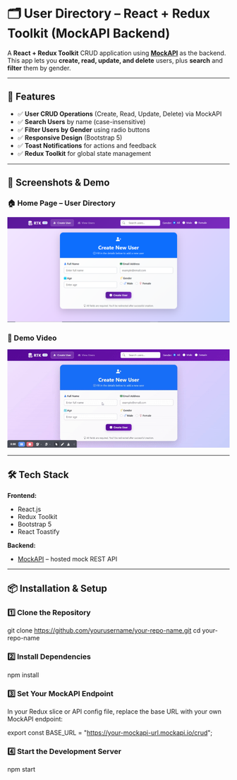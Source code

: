 # 🗂️ User Directory – React + Redux Toolkit (MockAPI Backend)

A **React + Redux Toolkit** CRUD application using **[MockAPI](https://mockapi.io/)** as the backend.  
This app lets you **create, read, update, and delete** users, plus **search** and **filter** them by gender.

---

## 🚀 Features

- ✅ **User CRUD Operations** (Create, Read, Update, Delete) via MockAPI
- ✅ **Search Users** by name (case-insensitive)
- ✅ **Filter Users by Gender** using radio buttons
- ✅ **Responsive Design** (Bootstrap 5)
- ✅ **Toast Notifications** for actions and feedback
- ✅ **Redux Toolkit** for global state management

---

## 📸 Screenshots & Demo

### 🏠 Home Page – User Directory

![Home Page](./screenshots/home.PNG)

### 🎥 Demo Video

![Demo Video](./screenshots/Demo.gif)

---

## 🛠️ Tech Stack

**Frontend:**

- React.js
- Redux Toolkit
- Bootstrap 5
- React Toastify

**Backend:**

- [MockAPI](https://mockapi.io/) – hosted mock REST API

---

## 📦 Installation & Setup

### 1️⃣ Clone the Repository

git clone https://github.com/yourusername/your-repo-name.git
cd your-repo-name

### 2️⃣ Install Dependencies

npm install

### 3️⃣ Set Your MockAPI Endpoint

In your Redux slice or API config file, replace the base URL with your own MockAPI endpoint:

export const BASE_URL = "https://your-mockapi-url.mockapi.io/crud";

### 4️⃣ Start the Development Server

npm start
